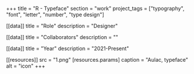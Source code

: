+++
title = "R - Typeface"
section = "work"
project_tags = ["typography", "font", "letter", "number", "type design"]

[[data]]
title = "Role"
description = "Designer"

[[data]]
title = "Collaborators"
description = ""

[[data]]
title = "Year"
description = "2021-Present"

[[resources]]
src = "1.png"
[resources.params]
caption = "Aulac, typeface"
alt = "icon"
+++

